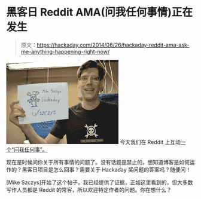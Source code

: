 # 黑客日 Reddit AMA(问我任何事情)正在发生

> 原文：<https://hackaday.com/2014/06/26/hackaday-reddit-ama-ask-me-anything-happening-right-now/>

[![hackaday-szczys-reddit-proof_1](img/b85607e1a5e33b8f2025e2263af24647.png)](http://www.reddit.com/r/IAmA/comments/295bkj/im_mike_szczys_managing_editor_of_hackadaycom/) 今天我们在 Reddit 上互动[一个“问我任何事”。](http://www.reddit.com/r/IAmA/comments/295bkj/im_mike_szczys_managing_editor_of_hackadaycom/)

现在是时候问你关于所有事情的问题了。没有话题是禁止的。想知道博客是如何运作的？黑客日项目是怎么回事？需要关于 Hackaday 奖问题的答案吗？随便问！

[Mike Szczys]开始了这个帖子，我已经提供了证据，正如这里看到的，但大多数写作人员都是 Reddit 的常客，所以欢迎特定作者的问题。你在想什么？
